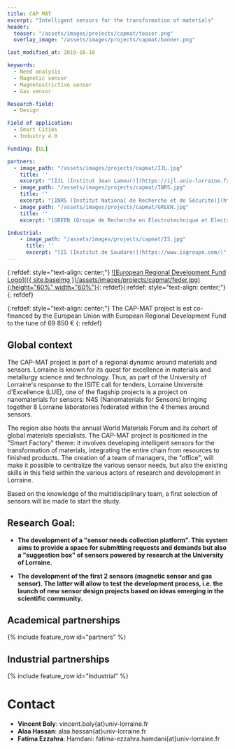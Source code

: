 ```yaml
---
title: CAP MAT
excerpt: "Intelligent sensors for the transformation of materials"
header:
  teaser: "/assets/images/projects/capmat/teaser.png"
  overlay_image: "/assets/images/projects/capmat/banner.png"

last_modified_at: 2019-10-16

keywords:
  - Need analysis
  - Magnetic sensor
  - Magnetostrictive sensor
  - Gas sensor

Research-field:
  - Design

Field of application:
  - Smart Cities
  - Industry 4.0

Funding: [UL] 

partners:
  - image_path: "/assets/images/projects/capmat/IJL.jpg"
    title: ''
    excerpt: "[IJL (Institut Jean Lamour)](https://ijl.univ-lorraine.fr/)"
  - image_path: "/assets/images/projects/capmat/INRS.jpg"
    title: ''
    excerpt: "[INRS (Institut National de Recherche et de Sécurité)](http://www.inrs.fr/)"
  - image_path: "/assets/images/projects/capmat/GREEN.jpg"    
    title: ''
    excerpt: "[GREEN (Groupe de Recherche en Electrotechnique et Electronique)](https://green.univ-lorraine.fr/)"

Industrial:
    - image_path: "/assets/images/projects/capmat/IS.jpg"    
      title: ''
      excerpt: "[IS (Institut de Soudure)](https://www.isgroupe.com/)"
---
```


{:refdef: style="text-align: center;"}
<a href="https://www.europe-en-france.gouv.fr/en/european-funds/european-regional-development-fund-ERDF">![European Regional Development Fund Logo]({{ site.baseimg }}/assets/images/projects/capmat/feder.jpg){:height="60%" width="60%"}</a>{: refdef}{:refdef: style="text-align: center;"}
{: refdef}  

{:refdef: style="text-align: center;"}
The CAP-MAT project is est co-financed by the European Union with European Regional Development Fund to the tune of 69 850 €
{: refdef}


## Global context

The CAP-MAT project is part of a regional dynamic around materials and sensors. Lorraine is known for its quest for excellence in materials and metallurgy science and technology. Thus, as part of the University of Lorraine's response to the ISITE call for tenders, Lorraine Université d'Excellence (LUE), one of the flagship projects is a project on nanomaterials for sensors: N4S (Nanomaterials for Sensors) bringing together 8 Lorraine laboratories federated within the 4 themes around sensors.

The region also hosts the annual World Materials Forum and its cohort of global materials specialists.
The CAP-MAT project is positioned in the "Smart Factory" theme: it involves developing intelligent sensors for the transformation of materials, integrating the entire chain from resources to finished products. The creation of a team of managers, the "office", will make it possible to centralize the various sensor needs, but also the existing skills in this field within the various actors of research and development in Lorraine.

Based on the knowledge of the multidisciplinary team, a first selection of sensors will be made to start the study.


## Research Goal:

- **The development of a "sensor needs collection platform". This system aims to provide a space for submitting requests and demands but also a "suggestion box" of sensors powered by research at the University of Lorraine.**

- **The development of the first 2 sensors (magnetic sensor and gas sensor). The latter will allow to test the development process, i.e. the launch of new sensor design projects based on ideas emerging in the scientific community.**



## Academical partnerships

{% include feature_row id="partners" %}



## Industrial partnerships

{% include feature_row id="Industrial" %}

# Contact

- **Vincent Boly**: vincent.boly{at}univ-lorraine.fr
- **Alaa Hassan**: alaa.hassan{at}univ-lorraine.fr
- **Fatima Ezzahra**: Hamdani: fatima-ezzahra.hamdani{at}univ-lorraine.fr
